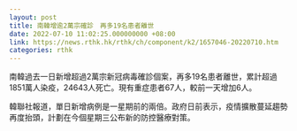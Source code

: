 ```yaml
---
layout: post
title: 南韓增逾2萬宗確診　再多19名患者離世
date: 2022-07-10 11:02:25.000000000 +08:00
link: https://news.rthk.hk/rthk/ch/component/k2/1657046-20220710.htm
categories: rthk
---
```


南韓過去一日新增超過2萬宗新冠病毒確診個案，再多19名患者離世，累計超過1851萬人染疫，24643人死亡。現有重症患者67人，較前一天增加6人。

韓聯社報道，單日新增病例是一星期前的兩倍。政府日前表示，疫情擴散蔓延趨勢再度抬頭，計劃在今個星期三公布新的防控醫療對策。
